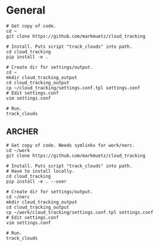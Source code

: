 General
=======

    # Get copy of code.
    cd ~
    git clone https://github.com/markmuetz/cloud_tracking
    
    # Install. Puts script "track_clouds" into path.
    cd cloud_tracking
    pip install -e .
    
    # Create dir for settings/output.
    cd ~
    mkdir cloud_tracking_output
    cd cloud_tracking_output
    cp ~/cloud_tracking/settings.conf.tpl settings.conf
    # Edit settings.conf
    vim settings.conf
    
    # Run.
    track_clouds
    

ARCHER
------

    # Get copy of code. Needs symlinks for work/nerc.
    cd ~/work
    git clone https://github.com/markmuetz/cloud_tracking
    
    # Install. Puts script "track_clouds" into path.
    # Have to install locally.
    cd cloud_tracking
    pip install -e . --user
    
    # Create dir for settings/output.
    cd ~/nerc
    mkdir cloud_tracking_output
    cd cloud_tracking_output
    cp ~/work/cloud_tracking/settings.conf.tpl settings.conf
    # Edit settings.conf
    vim settings.conf
    
    # Run.
    track_clouds
